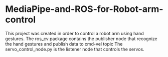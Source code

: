 # MediaPipe-and-ROS-for-Robot-arm-control
This project was created in order to control a robot arm using hand gestures.
The ros_cv package contains the publisher node that recognize the hand gestures and publish data to cmd-vel topic 
The servo_control_node.py is the listener node that controls the servos. 

